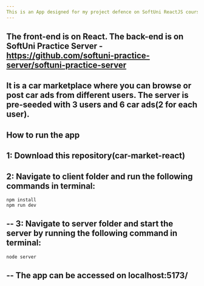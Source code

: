 ```yaml
---
This is an App designed for my project defence on SoftUni ReactJS course.
---
```

The front-end is on React.
The back-end is on SoftUni Practice Server - https://github.com/softuni-practice-server/softuni-practice-server
---
It is a car marketplace where you can browse or post car ads from different users.
The server is pre-seeded with 3 users and 6 car ads(2 for each user).
--
How to run the app
--
1: Download this repository(car-market-react)
--
2: Navigate to client folder and run the following commands in terminal:
--
    npm install
    npm run dev
--
3: Navigate to server folder and start the server by running the following command in terminal:
--
    node server
--
The app can be accessed on localhost:5173/
--
